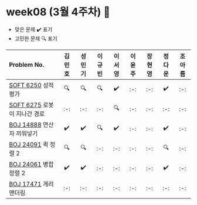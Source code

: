 # week08 (3월 4주차) :pencil:

- 맞은 문제 :heavy_check_mark: 표기
- 고민한 문제 :mag: 표기



|Problem No.|김민호|성민기|이규빈|이서영|이윤주|장현영|정다운|조아름|
|:---------------------------|:-----:|:-----:|:-----:|:-----:|:-----:|:-----:|:-----:|:-----:|
|[SOFT 6250](https://softeer.ai/practice/6250) 성적 평가|:mag:|:mag:|:mag:|:heavy_check_mark:|:-:|:-:|:heavy_check_mark:|:-:|
|[SOFT 6275](https://softeer.ai/practice/6275) 로봇이 지나간 경로|:-:|:-:|:-:|:mag:|:-:|:-:|:-:|:-:|
|[BOJ 14888](https://www.acmicpc.net/problem/14888) 연산자 끼워넣기|:heavy_check_mark:|:heavy_check_mark:|:mag:|:heavy_check_mark:|:-:|:-:|:heavy_check_mark:|:-:|
|[BOJ 24091](https://www.acmicpc.net/problem/24091) 퀵 정렬 2|:mag:|:mag:|:-:|:-:|:-:|:-:|:mag:|:-:|
|[BOJ 24061](https://www.jungol.co.kr/problem/24061) 병합 정렬 2|:heavy_check_mark:|:heavy_check_mark:|:-:|:-:|:-:|:-:|:heavy_check_mark:|:-:|
|[BOJ 17471](https://www.acmicpc.net/problem/17471) 게리맨더링|:-:|:-:|:-:|:-:|:-:|:-:|:-:|:-:|


